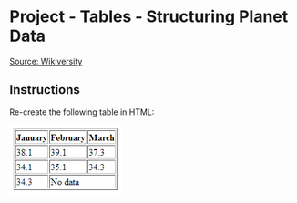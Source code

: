 # Project - Tables - Structuring Planet Data

[Source: Wikiversity](https://en.wikiversity.org/wiki/Web_Design/HTML_Challenges)

## Instructions

Re-create the following table in HTML:

![table](assets/table.png)